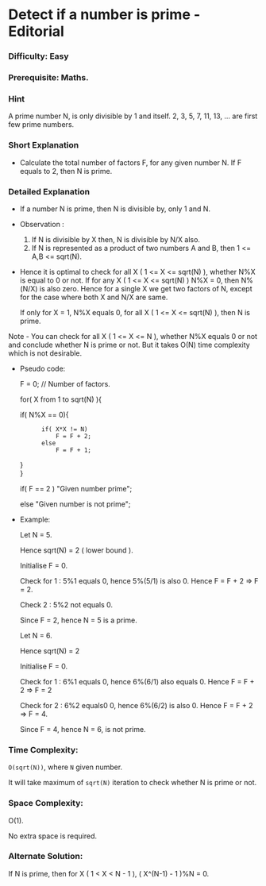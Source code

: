 # Detect if a number is prime - Editorial

### Difficulty:  Easy

### Prerequisite:  Maths.

### Hint

A prime number N, is only divisible by 1 and itself. 2, 3, 5, 7, 11, 13, ... are first few prime numbers.

### Short Explanation

* Calculate the total number of factors F, for any given number N. If F equals to 2, then N is prime.

### Detailed Explanation

* If a number N is prime, then N is divisible by, only 1 and N.

* Observation :

  1. If N is divisible by X then, N is divisible by N/X also.
  2. If N is represented as a product of two numbers A and B, then 1 <= A,B <= sqrt(N).
 
* Hence it is optimal to check for all X ( 1 <= X <= sqrt(N) ), whether N%X is equal to 0 or not. If for any X ( 1 <= X <= sqrt(N) ) N%X = 0, then N%(N/X) is also zero. Hence for a single X we get two factors of N, except for the case where both X and N/X are same. 
  
  If only for X = 1, N%X equals 0, for all X ( 1 <= X <= sqrt(N) ), then N is prime.
  
Note - You can check for all X ( 1 <= X <= N ), whether N%X equals 0 or not and conclude whether N is prime or not. But it takes O(N) time complexity which is not desirable.

* Pseudo code:
  
  F = 0; // Number of factors.

  for( X from 1 to sqrt(N) ){
	
	if( N%X == 0){
		
            if( X*X != N)
                F = F + 2;
            else
                F = F + 1;
	}   
   }

  if( F == 2 )
	"Given number prime";
  
  else
	"Given number is not prime";

* Example:
  
  Let N = 5.
  
  Hence sqrt(N) = 2 ( lower bound ).
  
  Initialise F = 0.
  
  Check for 1 : 5%1 equals 0, hence 5%(5/1) is also 0. Hence F = F + 2 => F = 2.
  
  Check 2 : 5%2 not equals 0.
  
  Since F = 2, hence N = 5 is a prime.

  Let N = 6.
  
  Hence sqrt(N) = 2
  
  Initialise F = 0.
  
  Check for 1 : 6%1 equals 0, hence 6%(6/1) also equals 0. Hence F = F + 2 => F = 2
  
  Check for 2 : 6%2 equals0 0, hence 6%(6/2) is also 0. Hence F = F + 2 => F = 4.
  
  Since F = 4, hence N = 6, is not prime.
  
 
### Time Complexity:

`O(sqrt(N))`, where `N` given number.

It will take maximum of `sqrt(N)` iteration to check whether N is prime or not.

### Space Complexity:

O(1).

No extra space is required.

### Alternate Solution:

   If N is prime, then for X ( 1 < X < N - 1 ), ( X^(N-1) - 1 )%N = 0.
   
